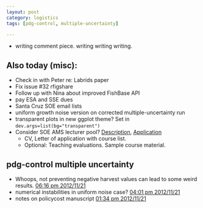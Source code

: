 ```yaml
---
layout: post
category: logistics
tags: [pdg-control, multiple-uncertainty]

---
```



- writing comment piece. writing writing writing.   

## Also today (misc):

- Check in with Peter re: Labrids paper 
- Fix issue #32 rfigshare
- Follow up with Nina about improved FishBase API
- pay ESA and SSE dues
- Santa Cruz SOE email lists
- uniform growth noise version on corrected multiple-uncertainty run
- transparent plots in new ggplot theme? Set in `dev.args=list(bg="transparent")`
- Consider SOE AMS lecturer pool? [Description](http://apo.ucsc.edu/academic_employment/jobs/T02-01rev2011.pdf), [Application](https://intranet.soe.ucsc.edu/employment/application/lecturer)
  * CV, Letter of application with course list. 
  * Optional: Teaching evaluations. Sample course material.  


## pdg-control multiple uncertainty

- Whoops, not preventing negative harvest values can lead to some weird results. [06:16 pm 2012/11/21](https://github.com/cboettig/pdg-control/commit/c5e857ebeab2f73eff9afaf6d56d0e5dabd81e14)
- numerical instabilities in uniform noise case? [04:01 pm 2012/11/21](https://github.com/cboettig/pdg-control/commit/9dc17dc56494b9e2f998e3992e4c891573d80570)
- notes on policycost manuscript [01:34 pm 2012/11/21](https://github.com/cboettig/pdg-control/commit/81df88cc50ac0c7c2448e55b42dc2bfe8fd15299)


